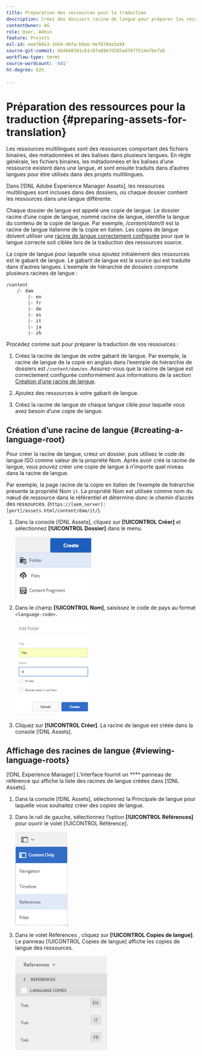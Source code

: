 ```yaml
---
title: Préparation des ressources pour la traduction
description: Créez des dossiers racine de langue pour préparer les ressources à la traduction afin de prendre en charge les ressources multilingues.
contentOwner: AG
role: User, Admin
feature: Projets
exl-id: eee768e3-3eb4-46fa-b9ae-9ef8764a3a94
source-git-commit: bb46b0301c61c07a8967d285ad7977514efbe7ab
workflow-type: tm+mt
source-wordcount: '441'
ht-degree: 62%

---
```


# Préparation des ressources pour la traduction {#preparing-assets-for-translation}

Les ressources multilingues sont des ressources comportant des fichiers binaires, des métadonnées et des balises dans plusieurs langues. En règle générale, les fichiers binaires, les métadonnées et les balises d’une ressource existent dans une langue, et sont ensuite traduits dans d’autres langues pour être utilisés dans des projets multilingues.

Dans [!DNL Adobe Experience Manager Assets], les ressources multilingues sont incluses dans des dossiers, où chaque dossier contient les ressources dans une langue différente.

Chaque dossier de langue est appelé une copie de langue. Le dossier racine d’une copie de langue, nommé racine de langue, identifie la langue du contenu de la copie de langue. Par exemple, */content/dam/it* est la racine de langue italienne de la copie en italien. Les copies de langue doivent utiliser une [racine de langue correctement configurée](preparing-assets-for-translation.md#creating-a-language-root) pour que la langue correcte soit ciblée lors de la traduction des ressources source.

La copie de langue pour laquelle vous ajoutez initialement des ressources est le gabarit de langue. Le gabarit de langue est la source qui est traduite dans d’autres langues. L’exemple de hiérarchie de dossiers comporte plusieurs racines de langue :

```shell
/content
    /- dam
        |- en
        |- fr
        |- de
        |- es
        |- it
        |- ja
        |- zh
```

Procédez comme suit pour préparer la traduction de vos ressources :

1. Créez la racine de langue de votre gabarit de langue. Par exemple, la racine de langue de la copie en anglais dans l’exemple de hiérarchie de dossiers est `/content/dam/en`. Assurez-vous que la racine de langue est correctement configurée conformément aux informations de la section [Création d’une racine de langue](preparing-assets-for-translation.md#creating-a-language-root).

1. Ajoutez des ressources à votre gabarit de langue.
1. Créez la racine de langue de chaque langue cible pour laquelle vous avez besoin d’une copie de langue.

## Création d’une racine de langue {#creating-a-language-root}

Pour créer la racine de langue, créez un dossier, puis utilisez le code de langue ISO comme valeur de la propriété Nom. Après avoir créé la racine de langue, vous pouvez créer une copie de langue à n’importe quel niveau dans la racine de langue.

Par exemple, la page racine de la copie en italien de l’exemple de hiérarchie présente la propriété Nom `it`. La propriété Nom est utilisée comme nom du nœud de ressource dans le référentiel et détermine donc le chemin d’accès des ressources. (`https://[aem_server]:[port]/assets.html/content/dam/it/`).

1. Dans la console [!DNL Assets], cliquez sur **[!UICONTROL Créer]** et sélectionnez **[!UICONTROL Dossier]** dans le menu.

   ![Créer un dossier](assets/Create-folder.png)

1. Dans le champ **[!UICONTROL Nom]**, saisissez le code de pays au format `<language-code>`.

   ![Ajout de code de langue dans le dossier](assets/Add-language-code-in-folder.png)

1. Cliquez sur **[!UICONTROL Créer]**. La racine de langue est créée dans la console [!DNL Assets].

## Affichage des racines de langue {#viewing-language-roots}

[!DNL Experience Manager] L’interface fournit un  **** panneau de référence qui affiche la liste des racines de langue créées dans  [!DNL Assets].

1. Dans la console [!DNL Assets], sélectionnez la Principale de langue pour laquelle vous souhaitez créer des copies de langue.
1. Dans le rail de gauche, sélectionnez l’option **[!UICONTROL Références]** pour ouvrir le volet [!UICONTROL Référence].

   ![chlimage_1-122](assets/chlimage_1-122.png)

1. Dans le volet Références , cliquez sur **[!UICONTROL Copies de langue]**. Le panneau [!UICONTROL Copies de langue] affiche les copies de langue des ressources.

   ![copies de langue](assets/lang-copy2.png)
